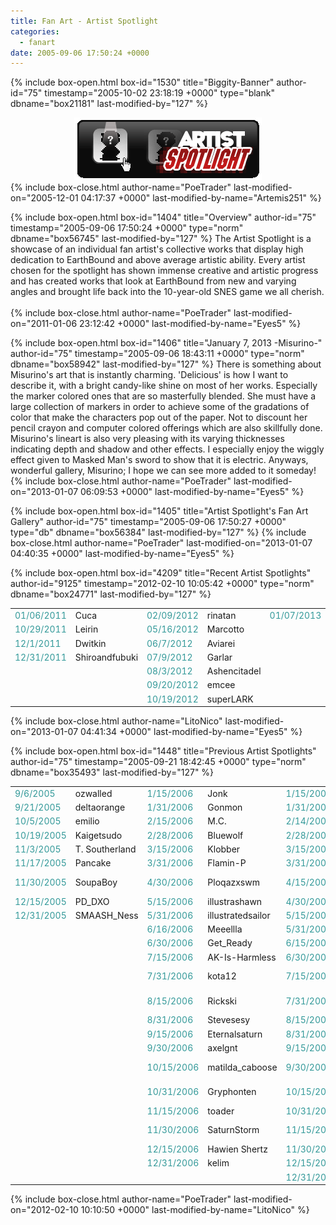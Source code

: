 ```yaml
---
title: Fan Art - Artist Spotlight
categories:
  - fanart
date: 2005-09-06 17:50:24 +0000
---
```

{% include box-open.html box-id="1530" title="Biggity-Banner" author-id="75" timestamp="2005-10-02 23:18:19 +0000" type="blank" dbname="box21181" last-modified-by="127" %}
<center><img src="/fanart/artistspotlight/art_spot.gif" /></center>
{% include box-close.html author-name="PoeTrader" last-modified-on="2005-12-01 04:17:37 +0000" last-modified-by-name="Artemis251" %}

{% include box-open.html box-id="1404" title="Overview" author-id="75" timestamp="2005-09-06 17:50:24 +0000" type="norm" dbname="box56745" last-modified-by="127" %}
The Artist Spotlight is a showcase of an individual fan artist's collective works that display high dedication to EarthBound and above average artistic ability.  Every artist chosen for the spotlight has shown immense creative and artistic progress and has created works that look at EarthBound from new and varying angles and brought life back into the 10-year-old SNES game we all cherish.<br /><br />
{% include box-close.html author-name="PoeTrader" last-modified-on="2011-01-06 23:12:42 +0000" last-modified-by-name="Eyes5" %}

{% include box-open.html box-id="1406" title="January 7, 2013 -Misurino-" author-id="75" timestamp="2005-09-06 18:43:11 +0000" type="norm" dbname="box58942" last-modified-by="127" %}
There is something about Misurino's art that is instantly charming. 'Delicious' is how I want to describe it, with a bright candy-like shine on most of her works. Especially the marker colored ones that are so masterfully blended. She must have a large collection of markers in order to achieve some of the gradations of color that make the characters pop out of the paper. Not to discount her pencil crayon and computer colored offerings which are also skillfully done. Misurino's lineart is also very pleasing with its varying thicknesses indicating depth and shadow and other effects. I especially enjoy the wiggly effect given to Masked Man's sword to show that it is electric. Anyways, wonderful gallery, Misurino; I hope we can see more added to it someday!
{% include box-close.html author-name="PoeTrader" last-modified-on="2013-01-07 06:09:53 +0000" last-modified-by-name="Eyes5" %}

{% include box-open.html box-id="1405" title="Artist Spotlight's Fan Art Gallery" author-id="75" timestamp="2005-09-06 17:50:27 +0000" type="db" dbname="box56384" last-modified-by="127" %}
<navigator search="`SubmitterName` = 'Misurino'" quantity="100" group="Fanart" offdir="TRUE" /><displaytor mode="thumbnail" />
{% include box-close.html author-name="PoeTrader" last-modified-on="2013-01-07 04:40:35 +0000" last-modified-by-name="Eyes5" %}

{% include box-open.html box-id="4209" title="Recent Artist Spotlights" author-id="9125" timestamp="2012-02-10 10:05:42 +0000" type="norm" dbname="box24771" last-modified-by="127" %}
<table border="0">

<tr>
<td width="80"><font color="#339999">01/06/2011</font></td>
<td width="100">Cuca</td>
<td width="80"><font color="#339999">02/09/2012</font></td>
<td width="100">rinatan</td>

<td width="80"><font color="#339999">01/07/2013</font></td>
<td width="100">Misurino</td>
</tr>

<tr>
<td width="80"><font color="#339999">10/29/2011</font></td>
<td width="100">Leirin</td>
<td width="80"><font color="#339999">05/16/2012</font></td>
<td width="100">Marcotto</td>
</tr>

<tr>
<td width="80"><font color="#339999">12/1/2011</font></td>
<td width="100">Dwitkin</td>
<td width="80"><font color="#339999">06/7/2012</font></td>
<td width="100">Aviarei</td>
</tr>

<tr>
<td width="80"><font color="#339999">12/31/2011</font></td>
<td width="100">Shiroandfubuki</td>

<td width="80"><font color="#339999">07/9/2012</font></td>
<td width="100">Garlar</td>
</tr>


<tr>
<td width="80"></td>
<td width="100"></td>

<td width="80"><font color="#339999">08/3/2012</font></td>
<td width="100">Ashencitadel</td>
</tr>


<tr>
<td width="80"></td>
<td width="100"></td>

<td width="80"><font color="#339999">09/20/2012</font></td>
<td width="100">emcee</td>
</tr>


<tr>
<td width="80"></td>
<td width="100"></td>

<td width="80"><font color="#339999">10/19/2012</font></td>
<td width="100">superLARK</td>
</tr>
</table>
{% include box-close.html author-name="LitoNico" last-modified-on="2013-01-07 04:41:34 +0000" last-modified-by-name="Eyes5" %}

{% include box-open.html box-id="1448" title="Previous Artist Spotlights" author-id="75" timestamp="2005-09-21 18:42:45 +0000" type="norm" dbname="box35493" last-modified-by="127" %}
<table border="0">

<tr>
<td width="80"><font color="#339999">9/6/2005</font></td>
<td width="100">ozwalled</td>
<td width="80"><font color="#339999">1/15/2006</font></td>
<td width="80">Jonk</td>
<td width="80"><font color="#339999">1/15/2007</font></td>
<td width="100">Jigglysama</td>
<td width="80"><font color="#339999">1/15/2008</font></td>
<td width="100">Radiation</td>
<td width="80"><font color="#339999">1/15/2009</font></td>
<td width="100">Phones</td>
</tr>

<tr>
<td width="80"><font color="#339999">9/21/2005</font></td>
<td width="100">deltaorange</td>
<td width="80"><font color="#339999">1/31/2006</font></td>
<td width="80">Gonmon</td>
<td width="80"><font color="#339999">1/31/2007</font></td>
<td width="100">GhostofFenix</td>
<td width="80"><font color="#339999">1/31/2008</font></td>
<td width="100">P-RO</td>
<td width="80"><font color="#339999">1/31/2009</font></td>
<td width="100">Cannotthink</td>

</tr>

<tr>
<td width="80"><font color="#339999">10/5/2005</font></td>
<td width="100">emilio</td>
<td width="80"><font color="#339999">2/15/2006</font></td>
<td width="80">M.C.</td>
<td width="80"><font color="#339999">2/14/2007</font></td>
<td width="100">PoeTrader</td>
<td width="80"><font color="#339999">2/14/2008</font></td>
<td width="100">bloopie</td>
<td width="80"><font color="#339999">2/14/2009</font></td>
<td width="100">aru</td>
</tr>

<tr>
<td width="80"><font color="#339999">10/19/2005</font></td>
<td width="100">Kaigetsudo</td>
<td width="80"><font color="#339999">2/28/2006</font></td>
<td width="80">Bluewolf</td>
<td width="80"><font color="#339999">2/28/2007</font></td>
<td width="100">TANI</td>
<td width="80"><font color="#339999">2/29/2008</font></td>
<td width="100">Flint</td>
<td width="80"><font color="#339999">2/28/2009</font></td>
<td width="100">Giegue</td>
</tr>

<tr>
<td width="80"><font color="#339999">11/3/2005</font></td>
<td width="100">T. Southerland</td>
<td width="80"><font color="#339999">3/15/2006</font></td>
<td width="80">Klobber</td>
<td width="80"><font color="#339999">3/15/2007</font></td>
<td width="100">Spongebob</td>
<td width="80"><font color="#339999">3/15/2008</font></td>
<td width="100">thickfreakness</td>
<td width="80"><font color="#339999">3/15/2009</font></td>
<td width="100">Katon</td>
</tr>

<tr>
<td width="80"><font color="#339999">11/17/2005</font></td>
<td width="100">Pancake</td>
<td width="80"><font color="#339999">3/31/2006</font></td>
<td width="80">Flamin-P</td>
<td width="80"><font color="#339999">3/31/2007</font></td>
<td width="100">avroillusion</td>
<td width="80"><font color="#339999">3/31/2008</font></td>
<td width="100">Ffish</td>
<td width="80"><font color="#339999">3/31/2009</font></td>
<td width="100">.orangecake.</td>
</tr>

<tr>
<td width="80"><font color="#339999">11/30/2005</font></td>
<td width="100">SoupaBoy</td>
<td width="80"><font color="#339999">4/30/2006</font></td>
<td width="80">Ploqazxswm</td>
<td width="80"><font color="#339999">4/15/2007</font></td>
<td width="100">Worker & Parasite</td>
<td width="80"><font color="#339999">4/15/2008</font></td>
<td width="100">Mad-Duck-Falls-Down</td>
<td width="80"><font color="#339999">4/15/2009</font></td>
<td width="100">ChrisDavis</td>
</tr>

<tr>
<td width="80"><font color="#339999">12/15/2005</font></td>
<td width="100">PD_DXO</td>
<td width="80"><font color="#339999">5/15/2006</font></td>
<td width="80">illustrashawn</td>
<td width="80"><font color="#339999">4/30/2007</font></td>
<td width="100">Zatham</td>
<td width="80"><font color="#339999">4/30/2008</font></td>
<td width="100">Chewy</td>
<td width="80"><font color="#339999">4/30/2009</font></td>
<td width="100">Elobo</td>
</tr>

<tr>
<td width="80"><font color="#339999">12/31/2005</font></td>
<td width="100">SMAASH_Ness</td>
<td width="80"><font color="#339999">5/31/2006</font></td>
<td width="80">illustratedsailor</td>
<td width="80"><font color="#339999">5/15/2007</font></td>
<td width="100">Sebastian</td>
<td width="80"><font color="#339999">5/15/2008</font></td>
<td width="100">Frau Landers</td>
<td width="80"><font color="#339999">5/15/2009</font></td>
<td width="100">Plushraysetiger</td>
</tr>

<tr>
<td width="80"></td>
<td width="100"></td>
<td width="80"><font color="#339999">6/16/2006</font></td>
<td width="80">Meeellla</td>
<td width="80"><font color="#339999">5/31/2007</font></td>
<td width="100">Silver Streak</td>
<td width="80"><font color="#339999">5/31/2008</font></td>
<td width="100">P.Soup</td>
<td width="80"><font color="#339999">5/31/2009</font></td>
<td width="100">Anatotitan</td>
</tr>

<tr>
<td width="80"></td>
<td width="100"></td>
<td width="80"><font color="#339999">6/30/2006</font></td>
<td width="80">Get_Ready</td>
<td width="80"><font color="#339999">6/15/2007</font></td>
<td width="100">paper</td>
<td width="80"><font color="#339999">6/15/2008</font></td>
<td width="100">LisVender</td>
<td width="80"><font color="#339999">6/15/2009</font></td>
<td width="100">Rufus</td>
</tr>

<tr>
<td width="80"></td>
<td width="100"></td>
<td width="80"><font color="#339999">7/15/2006</font></td>
<td width="80">AK-Is-Harmless</td>
<td width="80"><font color="#339999">6/30/2007</font></td>
<td width="100">Ukinojoe</td>
<td width="80"><font color="#339999">6/30/2008</font></td>
<td width="100">Kine</td>
<td width="80"><font color="#339999">6/30/2009</font></td>
<td width="100">Darrow</td>
</tr>

<tr>
<td width="80"></td>
<td width="100"></td>
<td width="80"><font color="#339999">7/31/2006</font></td>
<td width="80">kota12</td>
<td width="80"><font color="#339999">7/15/2007</font></td>
<td width="100">eyes5</td>
<td width="80"><font color="#339999">7/15/2008</font></td>
<td width="100">Sweet-Michiko</td>
<td width="80"><font color="#339999">7/15/2009</font></td>
<td width="100">OfficerJordan</td>
</tr>

<tr>
<td width="80"></td>
<td width="100"></td>
<td width="80"><font color="#339999">8/15/2006</font></td>
<td width="80">Rickski</td>
<td width="80"><font color="#339999">7/31/2007</font></td>
<td width="100">Z-Row</td>
<td width="80"><font color="#339999">7/31/2008</font></td>
<td width="100">LitoNico</td>
<td width="80"><font color="#339999">7/31/2009</font></td>
<td width="100">Lindsay Meanie</td>
</tr>

<tr>
<td width="80"></td>
<td width="100"></td>
<td width="80"><font color="#339999">8/31/2006</font></td>
<td width="80">Stevesesy</td>
<td width="80"><font color="#339999">8/15/2007</font></td>
<td width="100">Starphoenix</td>
<td width="80"><font color="#339999">8/15/2008</font></td>
<td width="100">Bird Person</td>
<td width="80"><font color="#339999">8/15/2009</font></td>
<td width="100">toof</td>
</tr>

<tr>
<td width="80"></td>
<td width="100"></td>
<td width="80"><font color="#339999">9/15/2006</font></td>
<td width="80">Eternalsaturn</td>
<td width="80"><font color="#339999">8/31/2007</font></td>
<td width="100">Odori</td>
<td width="80"><font color="#339999">8/31/2008</font></td>
<td width="100">SkyeChan</td>
<td width="80"><font color="#339999">8/31/2009</font></td>
<td width="100">lordofpastries</td>
</tr>

<tr>
<td width="80"></td>
<td width="100"></td>
<td width="80"><font color="#339999">9/30/2006</font></td>
<td width="80">axelgnt</td>
<td width="80"><font color="#339999">9/15/2007</font></td>
<td width="100">FrankFly</td>
<td width="80"><font color="#339999">9/15/2008</font></td>
<td width="100">Bluwiikoon</td>
<td width="80"><font color="#339999">9/15/2009</font></td>
<td width="100">Skull1984</td>
</tr>

<tr>
<td width="80"></td>
<td width="100"></td>
<td width="80"><font color="#339999">10/15/2006</font></td>
<td width="80">matilda_caboose</td>
<td width="80"><font color="#339999">9/30/2007</font></td>
<td width="100">Jean</td>
<td width="80"><font color="#339999">9/30/2008</font></td>
<td width="100">kenisu3000</td>
<td width="80"><font color="#339999">9/30/2009</font></td>
<td width="100">Gekko & Meedee</td>
</tr>

<tr>
<td width="80"></td>
<td width="100"></td>
<td width="80"><font color="#339999">10/31/2006</font></td>
<td width="80">Gryphonten</td>
<td width="80"><font color="#339999">10/15/2007</font></td>
<td width="100">Strawberry Tofu</td>
<td width="80"><font color="#339999">10/15/2008</font></td>
<td width="100">GAMMA</td>
<td width="80"><font color="#339999">10/15/2009</font></td>
<td width="100">Karzahnii</td>
</tr>

<tr>
<td width="80"></td>
<td width="100"></td>
<td width="80"><font color="#339999">11/15/2006</font></td>
<td width="80">toader</td>
<td width="80"><font color="#339999">10/31/2007</font></td>
<td width="100">Poo7878</td>
<td width="80"><font color="#339999">10/31/2008</font></td>
<td width="100">blue kiby-kiby</td>
<td width="80"><font color="#339999">10/31/2009</font></td>
<td width="100">Aangie</td>
</tr>

<tr>
<td width="80"></td>
<td width="100"></td>
<td width="80"><font color="#339999">11/30/2006</font></td>
<td width="80">SaturnStorm</td>
<td width="80"><font color="#339999">11/15/2007</font></td>
<td width="100">The Losar</td>
<td width="80"><font color="#339999">11/15/2008</font></td>
<td width="100">Wilhelmina Carmel</td>
<td width="80"><font color="#339999">11/15/2009</font></td>
<td width="100">Mystic Pyro Freak</td>
</tr>

<tr>
<td width="80"></td>
<td width="100"></td>
<td width="80"><font color="#339999">12/15/2006</font></td>
<td width="80">Hawien Shertz</td>
<td width="80"><font color="#339999">11/30/2007</font></td>
<td width="100">CherrieGal</td>
<td width="80"><font color="#339999">11/30/2008</font></td>
<td width="100">mistycat85</td>
<td width="80"><font color="#339999">11/30/2009</font></td>
<td width="100">Artemis251</td>
</tr>

<tr>
<td width="80"></td>
<td width="100"></td>
<td width="80"><font color="#339999">12/31/2006</font></td>
<td width="80">kelim</td>
<td width="80"><font color="#339999">12/15/2007</font></td>
<td width="100">GiyganMage</td>
<td width="80"><font color="#339999">12/15/2008</font></td>
<td width="100">IcyAntoid</td>
<td width="80"><font color="#339999">12/31/2009</font></td>
<td width="100">polaris12</td>
</tr>

<tr>
<td width="80"></td>
<td width="100"></td>
<td width="80"></td>
<td width="80"></td>
<td width="80"><font color="#339999">12/31/2007</font></td>
<td width="100">Gardock</td>
<td width="80"><font color="#339999">12/31/2008</font></td>
<td width="100">Missy</td>
</tr>

</table>

{% include box-close.html author-name="PoeTrader" last-modified-on="2012-02-10 10:10:50 +0000" last-modified-by-name="LitoNico" %}
